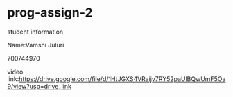 # prog-assign-2

student information

Name:Vamshi Juluri

700744970

video link:https://drive.google.com/file/d/1HtJGXS4VRaijv7RY52paUlBQwUmF5Oa9/view?usp=drive_link

